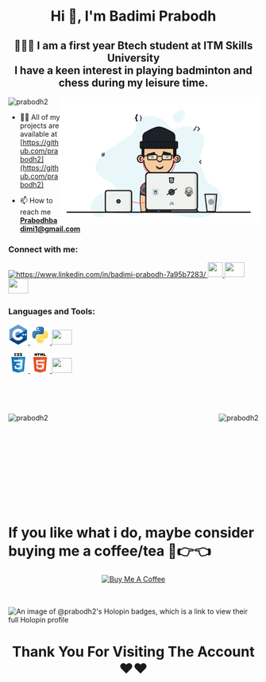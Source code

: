 <h1 align="center">Hi 👋, I'm Badimi Prabodh</h1>
<h2 align="center"> 🧑🏻‍💻 I am a first year Btech student at ITM Skills University
<br>   I have a keen interest in playing badminton and chess during my leisure time.</h2>

<img align="Right" alt="coding" width="400" src="https://raw.githubusercontent.com/kvssankar/kvssankar/main/programmer.gif">


<p align="left"> <img src="https://komarev.com/ghpvc/?username=prabodh2&label=Profile%20views&color=0e75b6&style=flat" alt="prabodh2" /> </p>

- 👨‍💻 All of my projects are available at [https://github.com/prabodh2](https://github.com/prabodh2)

- 📫 How to reach me **Prabodhbadimi1@gmail.com**

<h3 align="left">Connect with me:</h3>
<p align="left">
  <a href="https://linkedin.com/in/https://www.linkedin.com/in/badimi-prabodh-7a95b7283/" target="blank">
    <img src="https://raw.githubusercontent.com/rahuldkjain/github-profile-readme-generator/master/src/images/icons/Social/linked-in-alt.svg" alt="https://www.linkedin.com/in/badimi-prabodh-7a95b7283/" height="30" width="40" />
  </a>
  
  <a href="https://www.instagram.com/am_prabodh/">
    <img src="https://upload.wikimedia.org/wikipedia/commons/thumb/e/e7/Instagram_logo_2016.svg/480px-Instagram_logo_2016.svg.png" width="30" height="30">
  </a>
  
  <a href="https://twitter.com/BadimiP">
    <img src="https://encrypted-tbn0.gstatic.com/images?q=tbn:ANd9GcSQ1zAnHX4VdBlKilohWbn9UpexOS2IY7TBZA&usqp=CAU" width="40" height="30">
  </a>
  
  <a href="https://medium.com/@prabodhbadimi1">
    <img src="https://miro.medium.com/v2/resize:fit:1400/1*psYl0y9DUzZWtHzFJLIvTw.png" width="40" height="30">
  </a>

<p>

<h3 align="left">Languages and Tools:</h3>
<p align="left"> 
  <a href="https://www.w3schools.com/cpp/" target="_blank" rel="noreferrer">
    <img src="https://raw.githubusercontent.com/devicons/devicon/master/icons/cplusplus/cplusplus-original.svg" alt="cplusplus" width="40" height="40"/>
  </a>
  <a href="https://www.python.org" target="_blank" rel="noreferrer">
    <img src="https://raw.githubusercontent.com/devicons/devicon/master/icons/python/python-original.svg" alt="python" width="40" height="40"/>
  </a>
  <img src="https://encrypted-tbn0.gstatic.com/images?q=tbn:ANd9GcSXY-uUYcyFjPdPk7UFD2BsqJPGm4I52EXkRA&usqp=CAU" width="40" height="30" >
</p>

<a href="https://www.w3schools.com/css/" target="_blank" rel="noreferrer"> <img src="https://raw.githubusercontent.com/devicons/devicon/master/icons/css3/css3-original-wordmark.svg" alt="css3" width="40" height="40"/> </a> <a href="https://www.w3.org/html/" target="_blank" rel="noreferrer"> <img src="https://raw.githubusercontent.com/devicons/devicon/master/icons/html5/html5-original-wordmark.svg" alt="html5" width="40" height="40"/> </a>
 <a href="https://scratch.mit.edu/users/BADIMI/"><img src="https://encrypted-tbn0.gstatic.com/images?q=tbn:ANd9GcRPX6ufSmnMRPBILTusGCSb2gqgoJA7c3Kd-Q&usqp=CAU" width="40" height="30"> </a>
   
<br><br><br>

<p><img align="left" src="https://github-readme-stats.vercel.app/api/top-langs?username=prabodh2&show_icons=true&locale=en&layout=compact" alt="prabodh2" /></p>

<p>&nbsp;<img align="right" src="https://github-readme-stats.vercel.app/api?username=prabodh2&show_icons=true&locale=en" alt="prabodh2" /></p>

<br><br><br><br><br><br><br><br><br>
# If you like what i do, maybe consider buying me a coffee/tea 🥺👉👈
<p align="center">
  <a href="https://www.buymeacoffee.com/badimiprabodh" target="_blank">
    <img align="center" src="https://cdn.buymeacoffee.com/buttons/v2/default-red.png" alt="Buy Me A Coffee" width="150" />
  </a>
</p>

<br><br>
![An image of @prabodh2's Holopin badges, which is a link to view their full Holopin profile](https://holopin.me/prabodh2)


<h1 align="center"> Thank You For Visiting The Account❤️❤️ <h1>
